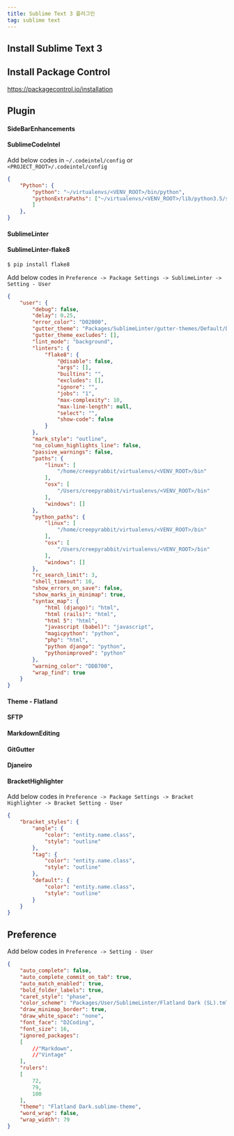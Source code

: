```yaml
---
title: Sublime Text 3 플러그인
tag: sublime text
---
```

## Install Sublime Text 3

## Install Package Control
https://packagecontrol.io/installation

## Plugin

#### SideBarEnhancements

#### SublimeCodeIntel
Add below codes in `~/.codeintel/config` or `<PROJECT_ROOT>/.codeintel/config`

```json
{
    "Python": {
        "python": "~/virtualenvs/<VENV_ROOT>/bin/python",
        "pythonExtraPaths": ["~/virtualenvs/<VENV_ROOT>/lib/python3.5/site-packages",
        ]
    },
}
```

#### SublimeLinter

#### SublimeLinter-flake8
```
$ pip install flake8
```

Add below codes in `Preference -> Package Settings -> SublimeLinter -> Setting - User`

```json
{
    "user": {
        "debug": false,
        "delay": 0.25,
        "error_color": "D02000",
        "gutter_theme": "Packages/SublimeLinter/gutter-themes/Default/Default.gutter-theme",
        "gutter_theme_excludes": [],
        "lint_mode": "background",
        "linters": {
            "flake8": {
                "@disable": false,
                "args": [],
                "builtins": "",
                "excludes": [],
                "ignore": "",
                "jobs": "1",
                "max-complexity": 10,
                "max-line-length": null,
                "select": "",
                "show-code": false
            }
        },
        "mark_style": "outline",
        "no_column_highlights_line": false,
        "passive_warnings": false,
        "paths": {
            "linux": [
                "/home/creepyrabbit/virtualenvs/<VENV_ROOT>/bin"
            ],
            "osx": [
                "/Users/creepyrabbit/virtualenvs/<VENV_ROOT>/bin"
            ],
            "windows": []
        },
        "python_paths": {
            "linux": [
                "/home/creepyrabbit/virtualenvs/<VENV_ROOT>/bin"
            ],
            "osx": [
                "/Users/creepyrabbit/virtualenvs/<VENV_ROOT>/bin"
            ],
            "windows": []
        },
        "rc_search_limit": 3,
        "shell_timeout": 10,
        "show_errors_on_save": false,
        "show_marks_in_minimap": true,
        "syntax_map": {
            "html (django)": "html",
            "html (rails)": "html",
            "html 5": "html",
            "javascript (babel)": "javascript",
            "magicpython": "python",
            "php": "html",
            "python django": "python",
            "pythonimproved": "python"
        },
        "warning_color": "DDB700",
        "wrap_find": true
    }
}
```

#### Theme - Flatland

#### SFTP

#### MarkdownEditing

#### GitGutter

#### Djaneiro

#### BracketHighlighter
Add below codes in `Preference -> Package Settings -> Bracket Highlighter -> Bracket Setting - User`

```json
{
    "bracket_styles": {
        "angle": {
            "color": "entity.name.class",
            "style": "outline"
        },
        "tag": {
            "color": "entity.name.class",
            "style": "outline"
        },
        "default": {
            "color": "entity.name.class",
            "style": "outline"
        }
    }
}
```

## Preference
Add below codes in `Preference -> Setting - User`

```json
{
    "auto_complete": false,
    "auto_complete_commit_on_tab": true,
    "auto_match_enabled": true,
    "bold_folder_labels": true,
    "caret_style": "phase",
    "color_scheme": "Packages/User/SublimeLinter/Flatland Dark (SL).tmTheme",
    "draw_minimap_border": true,
    "draw_white_space": "none",
    "font_face": "D2Coding",
    "font_size": 16,
    "ignored_packages":
    [
        //"Markdown",
        //"Vintage"
    ],
    "rulers":
    [
        72,
        79,
        100
    ],
    "theme": "Flatland Dark.sublime-theme",
    "word_wrap": false,
    "wrap_width": 79
}
```
